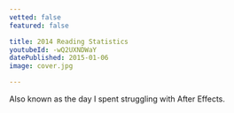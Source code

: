 ```yaml
---
vetted: false
featured: false

title: 2014 Reading Statistics
youtubeId: -wQ2UXNDWaY
datePublished: 2015-01-06
image: cover.jpg

---
```


Also known as the day I spent struggling with After Effects.
